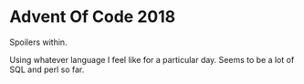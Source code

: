 Advent Of Code 2018
===================

Spoilers within.

Using whatever language I feel like for a particular day. Seems to be
a lot of SQL and perl so far.
